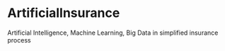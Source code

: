 # ArtificialInsurance
Artificial Intelligence, Machine Learning, Big Data in simplified insurance process
